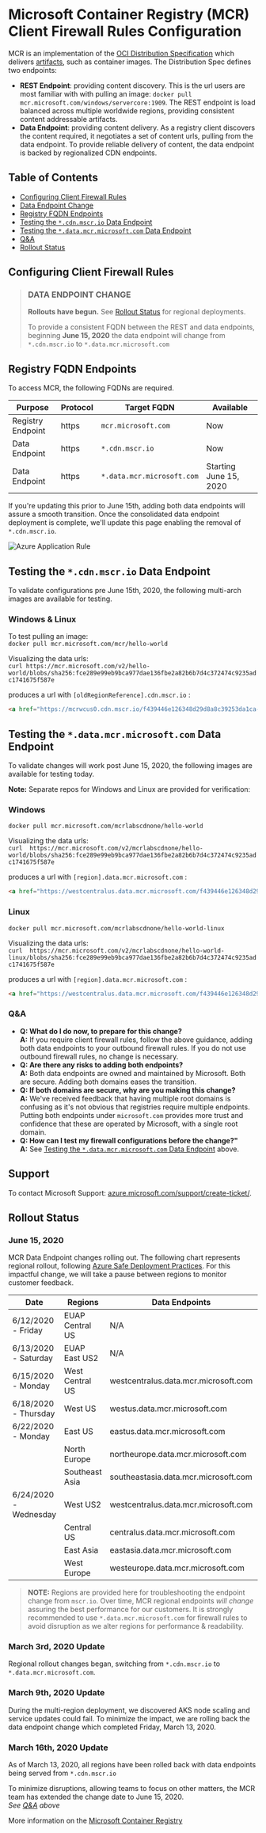 # Microsoft Container Registry (MCR) Client Firewall Rules Configuration

MCR is an implementation of the [OCI Distribution Specification][oci-spec] which delivers [artifacts][oci-artifacts], such as container images. The Distribution Spec defines two endpoints:

- **REST Endpoint**: providing content discovery. This is the url users are most familiar with with pulling an image: `docker pull mcr.microsoft.com/windows/servercore:1909`. The REST endpoint is load balanced across multiple worldwide regions, providing consistent content addressable artifacts.
- **Data Endpoint**: providing content delivery. As a registry client discovers the content required, it negotiates a set of content urls, pulling from the data endpoint. To provide reliable delivery of content, the data endpoint is backed by regionalized CDN endpoints.

## Table of Contents

- [Configuring Client Firewall Rules](#configuring-client-firewall-rules)
- [Data Endpoint Change](#data-endpoint-change)
- [Registry FQDN Endpoints](#registry-fqdn-endpoints)
- [Testing the `*.cdn.mscr.io` Data Endpoint](#testing-the-cdnmscrio-data-endpoint)
- [Testing the `*.data.mcr.microsoft.com` Data Endpoint](#testing-the-datamcrmicrosoftcom-data-endpoint)
- [Q&A](#qa)
- [Rollout Status](#rollout-status)

## Configuring Client Firewall Rules

> ### **DATA ENDPOINT CHANGE**
>
> **Rollouts have begun.**  See [Rollout Status](#rollout-status) for regional deployments.
>
> To provide a consistent FQDN between the REST and data endpoints, beginning **June 15, 2020** the data endpoint will change from `*.cdn.mscr.io` to `*.data.mcr.microsoft.com`

## Registry FQDN Endpoints

To access MCR, the following FQDNs are required.

| Purpose | Protocol | Target FQDN | Available |
| - | - | - | - |
| Registry Endpoint | https | `mcr.microsoft.com` | Now |
| Data Endpoint | https | `*.cdn.mscr.io` | Now |
| Data Endpoint | https | `*.data.mcr.microsoft.com` | Starting June  15, 2020 |

If you're updating this prior to June 15th, adding both data endpoints will assure a smooth transition. Once the consolidated data endpoint deployment is complete, we'll update this page enabling the removal of `*.cdn.mscr.io`.

![Azure Application Rule](./media/mcr-client-firewall-rules.png)

## Testing the `*.cdn.mscr.io` Data Endpoint

To validate configurations pre June 15th, 2020, the following multi-arch images are available for testing.

### Windows & Linux

To test pulling an image:  
`docker pull mcr.microsoft.com/mcr/hello-world`

Visualizing the data urls:  
`curl https://mcr.microsoft.com/v2/hello-world/blobs/sha256:fce289e99eb9bca977dae136fbe2a82b6b7d4c372474c9235adc1741675f587e`

produces a url with `[oldRegionReference].cdn.mscr.io` :

```html
<a href="https://mcrwcus0.cdn.mscr.io/f439446e126348d29d8a8c39253da1ca-gqcvpppbjg//docker/registry/v2/blobs/...
```

## Testing the `*.data.mcr.microsoft.com` Data Endpoint

To validate changes will work post June 15, 2020, the following images are available for testing today.

**Note:** Separate repos for Windows and Linux are provided for verification:

### Windows

`docker pull mcr.microsoft.com/mcrlabscdnone/hello-world`

Visualizing the data urls:  
`curl  https://mcr.microsoft.com/v2/mcrlabscdnone/hello-world/blobs/sha256:fce289e99eb9bca977dae136fbe2a82b6b7d4c372474c9235adc1741675f587e`

produces a url with `[region].data.mcr.microsoft.com` :

```html
<a href="https://westcentralus.data.mcr.microsoft.com/f439446e126348d29d8a8c39253da1ca-gqcvpppbjg//docker/registry/v2/blobs/...
```

### Linux

`docker pull mcr.microsoft.com/mcrlabscdnone/hello-world-linux`

Visualizing the data urls:  
`curl  https://mcr.microsoft.com/v2/mcrlabscdnone/hello-world-linux/blobs/sha256:fce289e99eb9bca977dae136fbe2a82b6b7d4c372474c9235adc1741675f587e`

produces a url with `[region].data.mcr.microsoft.com` :

```html
<a href="https://westcentralus.data.mcr.microsoft.com/f439446e126348d29d8a8c39253da1ca-gqcvpppbjg//docker/registry/v2/blobs/...
```

### Q&A

- **Q: What do I do now, to prepare for this change?**  
  **A:** If you require client firewall rules, follow the above guidance, adding both data endpoints to your outbound firewall rules. If you do not use outbound firewall rules, no change is necessary.
- **Q: Are there any risks to adding both endpoints?**  
  **A:** Both data endpoints are owned and maintained by Microsoft. Both are secure. Adding both domains eases the transition.
- **Q: If both domains are secure, why are you making this change?**  
  **A:** We've received feedback that having multiple root domains is confusing as it's not obvious that registries require multiple endpoints. Putting both endpoints under `microsoft.com` provides more trust and confidence that these are operated by Microsoft, with a single root domain.
- **Q: How can I test my firewall configurations before the change?"**  
  **A:** See [Testing the `*.data.mcr.microsoft.com` Data Endpoint](#testing-the-datamcrmicrosoftcom-data-endpoint) above.

## Support

To contact Microsoft Support: [azure.microsoft.com/support/create-ticket/](https://azure.microsoft.com/support/create-ticket/).

## Rollout Status

### June 15, 2020

MCR Data Endpoint changes rolling out.
The following chart represents regional rollout, following [Azure Safe Deployment Practices](https://azure.microsoft.com/en-us/blog/advancing-safe-deployment-practices). For this impactful change, we will take a pause between regions to monitor customer feedback.

| Date                  | Regions         | Data Endpoints                       | Status   |
| -                     | -               | -                                    | -        |
| 6/12/2020 - Friday    | EUAP Central US | N/A                                  | Complete |
| 6/13/2020 - Saturday  | EUAP East US2   | N/A                                  | Complete |
| 6/15/2020 - Monday    | West Central US | westcentralus.data.mcr.microsoft.com | Complete |
| 6/18/2020 - Thursday  | West US         | westus.data.mcr.microsoft.com        | Queued   |
| 6/22/2020 - Monday    | East US         | eastus.data.mcr.microsoft.com        | Queued   |
|                       | North Europe    | northeurope.data.mcr.microsoft.com   | Queued   |
|                       | Southeast Asia  | southeastasia.data.mcr.microsoft.com | Queued   |
| 6/24/2020 - Wednesday | West US2        | westcentralus.data.mcr.microsoft.com | Queued   |
|                       | Central US      | centralus.data.mcr.microsoft.com     | Queued   |
|                       | East Asia       | eastasia.data.mcr.microsoft.com      | Queued   |
|                       | West Europe     | westeurope.data.mcr.microsoft.com    | Queued   |

> **NOTE:** Regions are provided here for troubleshooting the endpoint change from `mscr.io`. Over time, MCR regional endpoints _will change_ assuring the best performance for our customers. It is strongly recommended to use `*.data.mcr.microsoft.com` for firewall rules to avoid disruption as we alter regions for performance & readability.

### March 3rd, 2020 Update

Regional rollout changes began, switching from `*.cdn.mscr.io` to `*.data.mcr.microsoft.com`.

### March 9th, 2020 Update

During the multi-region deployment, we discovered AKS node scaling and service updates could fail. To minimize the impact, we are rolling back the data endpoint change which completed Friday, March 13, 2020.

### March 16th, 2020 Update

As of March 13, 2020, all regions have been rolled back with data endpoints being served from `*.cdn.mscr.io`

To minimize disruptions, allowing teams to focus on other matters, the MCR team has extended the change date to June 15, 2020.  
*See [Q&A](#qa) above*

More information on the [Microsoft Container Registry][mcr]

[azure-safe-deployment]: https://azure.microsoft.com/blog/advancing-safe-deployment-practices/
[mcr]:                   https://aka.ms/mcr
[oci-spec]:              https://github.com/opencontainers/distribution-spec
[oci-artifacts]:         https://github.com/opencontainers/artifacts
